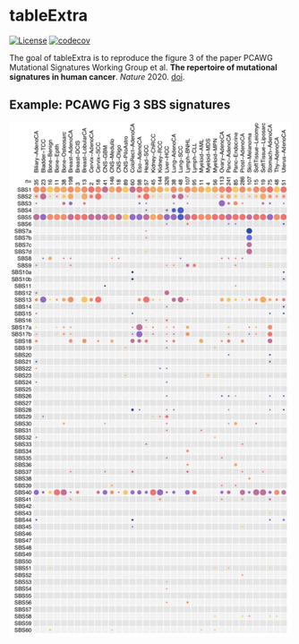 # tableExtra
[![License](https://img.shields.io/badge/License-Apache%202.0-blue.svg)](https://opensource.org/licenses/Apache-2.0)
[![codecov](https://codecov.io/gh/Durzot/tableExtra/branch/master/graph/badge.svg?token=5MVDZ2NHEI)](https://codecov.io/gh/Durzot/tableExtra)

The goal of tableExtra is to reproduce the figure 3 of the paper PCAWG Mutational Signatures Working Group et al. **The
repertoire of mutational signatures in human cancer**. *Nature* 2020.
[doi](https://www.nature.com/articles/s41586-020-1943-3).

## Example: PCAWG Fig 3 SBS signatures

![pcawg](assets/table_extra_grob_pcawg.png)
